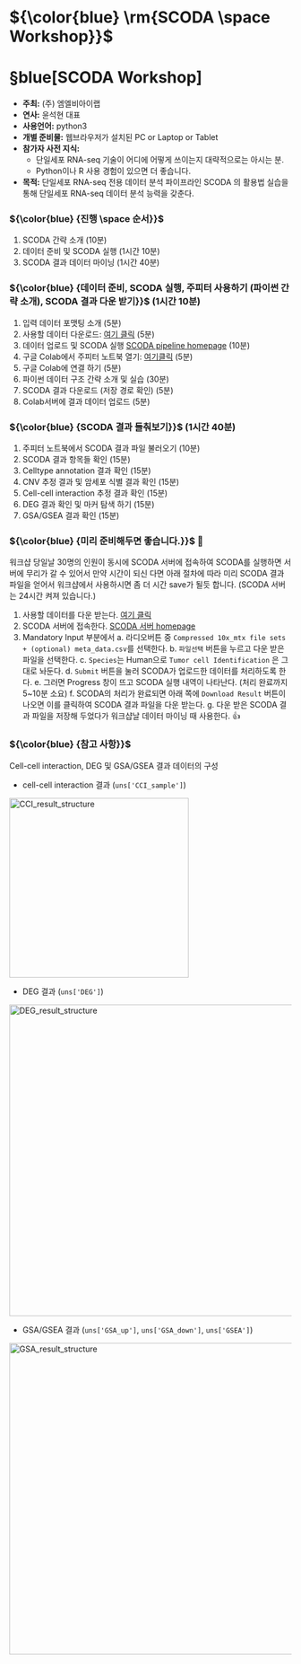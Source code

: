 # ${\color{blue} \rm{SCODA \space Workshop}}$
# §blue[SCODA Workshop]
- __주최:__ (주) 엠엘비아이랩
- __연사:__ 윤석현 대표
- __사용언어:__ python3
- __개별 준비물:__ 웹브라우저가 설치된 PC or Laptop or Tablet
- __참가자 사전 지식:__
  - 단일세포 RNA-seq 기술이 어디에 어떻게 쓰이는지 대략적으로는 아시는 분.
  - Python이나 R 사용 경험이 있으면 더 좋습니다.
- __목적:__ 단일세포 RNA-seq 전용 데이터 분석 파이프라인 SCODA 의 활용법 실습을 통해 단일세포 RNA-seq 데이터 분석 능력을 갖춘다.

### ${\color{blue} {진행 \space 순서}}$
1. SCODA 간략 소개 (10분)
2. 데이터 준비 및 SCODA 실행 (1시간 10분)
3. SCODA 결과 데이터 마이닝 (1시간 40분)

### ${\color{blue} {데이터 준비, SCODA 실행, 주피터 사용하기 (파이썬 간략 소개), SCODA 결과 다운 받기}}$ (1시간 10분)
1. 입력 데이터 포맷팅 소개 (5분)
2. 사용할 데이터 다운로드: [여기 클릭](https://drive.google.com/file/d/1DF_dGMSOi54eVc5_2DVxsWv71feFvgcb/view?usp=sharing) (5분)
3. 데이터 업로드 및 SCODA 실행 [SCODA pipeline homepage](https://mlbi-lab.net) (10분)
4. 구글 Colab에서 주피터 노트북 열기: [여기클릭](https://colab.research.google.com/github/combio-dku/scoda_explorer/blob/main/scoda_viz_practice_workshop.ipynb) (5분)
5. 구글 Colab에 연결 하기 (5분)
6. 파이썬 데이터 구조 간략 소개 및 실습 (30분)
7. SCODA 결과 다운로드 (저장 경로 확인) (5분)
8. Colab서버에 결과 데이터 업로드 (5분)

### ${\color{blue} {SCODA 결과 들춰보기}}$ (1시간 40분)
1. 주피터 노트북에서 SCODA 결과 파일 불러오기 (10분)
2. SCODA 결과 항목들 확인 (15분)
3. Celltype annotation 결과 확인 (15분)
4. CNV 추정 결과 및 암세포 식별 결과 확인 (15분)
5. Cell-cell interaction 추정 결과 확인 (15분)
6. DEG 결과 확인 및 마커 탐색 하기 (15분)
7. GSA/GSEA 결과 확인  (15분)

### ${\color{blue} {미리 준비해두면 좋습니다.}}$ 🙏
워크샵 당일날 30명의 인원이 동시에 SCODA 서버에 접속하여 SCODA를 실행하면 서버에 무리가 갈 수 있어서 만약 시간이 되신 다면 아래 절차에 따라 미리 SCODA 결과 파일을 얻어서 워크샵에서 사용하시면 좀 더 시간 save가 될듯 합니다. (SCODA 서버는 24시간 켜져 있습니다.)

1. 사용할 데이터를 다운 받는다. [여기 클릭](https://drive.google.com/file/d/1DF_dGMSOi54eVc5_2DVxsWv71feFvgcb/view?usp=sharing)
2. SCODA 서버에 접속한다. [SCODA 서버 homepage](https://mlbi-lab.net)
3. Mandatory Input 부분에서
   a. 라디오버튼 중 `Compressed 10x_mtx file sets + (optional) meta_data.csv`를 선택한다.
   b. `파일선택` 버튼을 누르고 다운 받은 파일을 선택한다.
   c. `Species`는 Human으로 `Tumor cell Identification` 은 그대로 놔둔다.
   d. `Submit` 버튼을 눌러 SCODA가 업로드한 데이터를 처리하도록 한다.
   e. 그러면 Progress 창이 뜨고 SCODA 실행 내역이 나타난다. (처리 완료까지 5~10분 소요)
   f. SCODA의 처리가 완료되면 아래 쪽에 `Download Result` 버튼이 나오면 이를 클릭하여 SCODA 결과 파일을 다운 받는다. 
   g. 다운 받은 SCODA 결과 파일을 저장해 두었다가 워크샵날 데이터 마이닝 때 사용한다. 👍

### ${\color{blue} {참고 사항}}$
Cell-cell interaction, DEG 및 GSA/GSEA 결과 데이터의 구성
- cell-cell interaction 결과 (`uns['CCI_sample']`)
<img width="320" alt="CCI_result_structure" src="https://github.com/combio-dku/scoda_explorer/assets/82195405/65982226-cb15-434e-8116-00692e65ab74">

- DEG 결과 (`uns['DEG']`)
<img width="555" alt="DEG_result_structure" src="https://github.com/combio-dku/scoda_explorer/assets/82195405/8d092dcb-e127-4d13-9f27-4edceeae94a7">

- GSA/GSEA 결과 (`uns['GSA_up']`, `uns['GSA_down']`, `uns['GSEA']`)
<img width="555" alt="GSA_result_structure" src="https://github.com/combio-dku/scoda_explorer/assets/82195405/1d111fc8-ecaf-4f57-b0b9-94102b891498">

